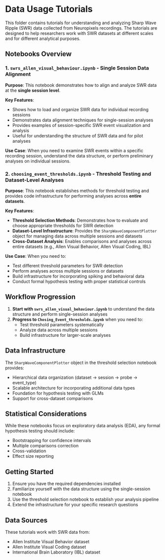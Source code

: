 # Data Usage Tutorials

This folder contains tutorials for understanding and analyzing Sharp Wave Ripple (SWR) data collected from Neuropixels recordings. The tutorials are designed to help researchers work with SWR datasets at different scales and for different analytical purposes.

## Notebooks Overview

### 1. `swrs_allen_visual_behaviour.ipynb` - Single Session Data Alignment

**Purpose**: This notebook demonstrates how to align and analyze SWR data at the **single session level**.

**Key Features**:
- Shows how to load and organize SWR data for individual recording sessions
- Demonstrates data alignment techniques for single-session analyses
- Provides examples of session-specific SWR event visualization and analysis
- Useful for understanding the structure of SWR data and for pilot analyses

**Use Case**: When you need to examine SWR events within a specific recording session, understand the data structure, or perform preliminary analyses on individual sessions.

### 2. `choosing_event_thresholds.ipynb` - Threshold Testing and Dataset-Level Analyses

**Purpose**: This notebook establishes methods for threshold testing and provides code infrastructure for performing analyses across **entire datasets**.

**Key Features**:
- **Threshold Selection Methods**: Demonstrates how to evaluate and choose appropriate thresholds for SWR detection
- **Dataset-Level Infrastructure**: Provides the `SharpWaveComponentPlotter` object for managing data across multiple sessions and datasets
- **Cross-Dataset Analysis**: Enables comparisons and analyses across entire datasets (e.g., Allen Visual Behavior, Allen Visual Coding, IBL)


**Use Case**: When you need to:
- Test different threshold parameters for SWR detection
- Perform analyses across multiple sessions or datasets
- Build infrastructure for incorporating spiking and behavioral data
- Conduct formal hypothesis testing with proper statistical controls

## Workflow Progression

1. **Start with `swrs_allen_visual_behaviour.ipynb`** to understand the data structure and perform single-session analyses
2. **Progress to `Chosing_Event_thresholds.ipynb`** when you need to:
   - Test threshold parameters systematically
   - Analyze data across multiple sessions
   - Build infrastructure for larger-scale analyses

## Data Infrastructure

The `SharpWaveComponentPlotter` object in the threshold selection notebook provides:
- Hierarchical data organization (dataset → session → probe → event_type)
- Scalable architecture for incorporating additional data types
- Foundation for hypothesis testing with GLMs
- Support for cross-dataset comparisons

## Statistical Considerations

While these notebooks focus on exploratory data analysis (EDA), any formal hypothesis testing should include:
- Bootstrapping for confidence intervals
- Multiple comparisons correction
- Cross-validation
- Effect size reporting

## Getting Started

1. Ensure you have the required dependencies installed
2. Familiarize yourself with the data structure using the single-session notebook
3. Use the threshold selection notebook to establish your analysis pipeline
4. Extend the infrastructure for your specific research questions

## Data Sources

These tutorials work with SWR data from:
- Allen Institute Visual Behavior dataset
- Allen Institute Visual Coding dataset  
- International Brain Laboratory (IBL) dataset 